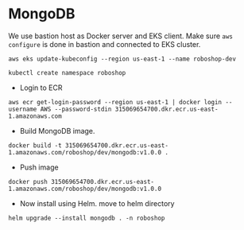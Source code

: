 # MongoDB

We use bastion host as Docker server and EKS client.
Make sure `aws configure` is done in bastion and connected to EKS cluster.
```
aws eks update-kubeconfig --region us-east-1 --name roboshop-dev
```
```
kubectl create namespace roboshop
```
* Login to ECR
```
aws ecr get-login-password --region us-east-1 | docker login --username AWS --password-stdin 315069654700.dkr.ecr.us-east-1.amazonaws.com
```
* Build MongoDB image.
```
docker build -t 315069654700.dkr.ecr.us-east-1.amazonaws.com/roboshop/dev/mongodb:v1.0.0 .
```
* Push image
```
docker push 315069654700.dkr.ecr.us-east-1.amazonaws.com/roboshop/dev/mongodb:v1.0.0
```
* Now install using Helm. move to helm directory
```
helm upgrade --install mongodb . -n roboshop
```